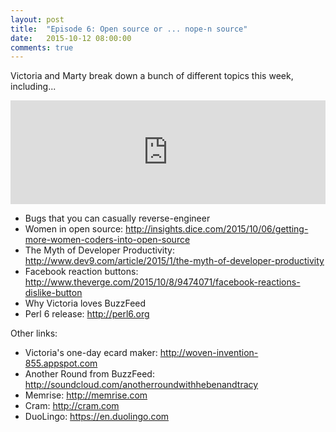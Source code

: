 ```yaml
---
layout: post
title:  "Episode 6: Open source or ... nope-n source"
date:   2015-10-12 08:00:00
comments: true
---
```


Victoria and Marty break down a bunch of different topics this week, including...

<iframe width="100%" height="166" scrolling="no" frameborder="no" src="https://w.soundcloud.com/player/?url=https%3A//api.soundcloud.com/tracks/228012635&amp;color=ff5500&amp;auto_play=false&amp;hide_related=false&amp;show_comments=true&amp;show_user=true&amp;show_reposts=false"></iframe>

- Bugs that you can casually reverse-engineer
- Women in open source: <http://insights.dice.com/2015/10/06/getting-more-women-coders-into-open-source>
- The Myth of Developer Productivity: <http://www.dev9.com/article/2015/1/the-myth-of-developer-productivity>
- Facebook reaction buttons: <http://www.theverge.com/2015/10/8/9474071/facebook-reactions-dislike-button>
- Why Victoria loves BuzzFeed
- Perl 6 release: <http://perl6.org>

Other links:

- Victoria's one-day ecard maker: <http://woven-invention-855.appspot.com>
- Another Round from BuzzFeed: <http://soundcloud.com/anotherroundwithhebenandtracy> 
- Memrise: <http://memrise.com>
- Cram: <http://cram.com>
- DuoLingo: <https://en.duolingo.com>
